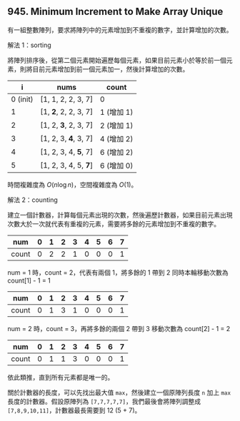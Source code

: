 ## 945. Minimum Increment to Make Array Unique

有一組整數陣列，要求將陣列中的元素增加到不重複的數字，並計算增加的次數。

解法 1：sorting

將陣列排序後，從第二個元素開始遍歷每個元素，如果目前元素小於等於前一個元素，則將目前元素增加到前一個元素加一，然後計算增加的次數。

| i        | nums                   | count      |
| -------- | ---------------------- | ---------- |
| 0 (init) | [1, 1, 2, 2, 3, 7]     | 0          |
| 1        | [1, **2**, 2, 2, 3, 7] | 1 (增加 1) |
| 2        | [1, 2, **3**, 2, 3, 7] | 2 (增加 1) |
| 3        | [1, 2, 3, **4**, 3, 7] | 4 (增加 2) |
| 4        | [1, 2, 3, 4, **5**, 7] | 6 (增加 2) |
| 5        | [1, 2, 3, 4, 5, **7**] | 6 (增加 0) |

時間複雜度為 $O(n \log n)$，空間複雜度為 $O(1)$。

解法 2：counting

建立一個計數器，計算每個元素出現的次數，然後遍歷計數器，如果目前元素出現次數大於一次就代表有重複的元素，需要將多餘的元素增加到不重複的數字。

| num   | 0   | 1   | 2   | 3   | 4   | 5   | 6   | 7   |
| ----- | --- | --- | --- | --- | --- | --- | --- | --- |
| count | 0   | 2   | 2   | 1   | 0   | 0   | 0   | 1   |

num = 1 時，count = 2，代表有兩個 1，將多餘的 1 帶到 2
同時本輪移動次數為 count[1] - 1 = 1

| num   | 0   | 1   | 2   | 3   | 4   | 5   | 6   | 7   |
| ----- | --- | --- | --- | --- | --- | --- | --- | --- |
| count | 0   | 1   | 3   | 1   | 0   | 0   | 0   | 1   |

num = 2 時，count = 3，再將多餘的兩個 2 帶到 3
移動次數為 count[2] - 1 = 2

| num   | 0   | 1   | 2   | 3   | 4   | 5   | 6   | 7   |
| ----- | --- | --- | --- | --- | --- | --- | --- | --- |
| count | 0   | 1   | 1   | 3   | 0   | 0   | 0   | 1   |

依此類推，直到所有元素都是唯一的。

關於計數器的長度，可以先找出最大值 `max`，然後建立一個原陣列長度 `n` 加上 `max` 長度的計數器。假設原陣列為 `[7,7,7,7,7]`，我們最後會將陣列調整成 `[7,8,9,10,11]`，計數器最長需要到 12 (5 + 7)。
